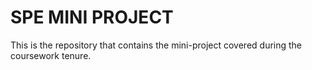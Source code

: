 # SPE MINI PROJECT
This is the repository that contains the mini-project covered during the coursework tenure.
